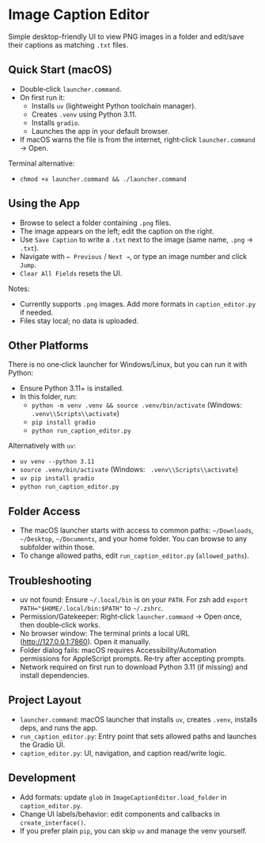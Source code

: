 # Image Caption Editor

Simple desktop-friendly UI to view PNG images in a folder and edit/save their captions as matching `.txt` files.

## Quick Start (macOS)

- Double‑click `launcher.command`.
- On first run it:
  - Installs `uv` (lightweight Python toolchain manager).
  - Creates `.venv` using Python 3.11.
  - Installs `gradio`.
  - Launches the app in your default browser.
- If macOS warns the file is from the internet, right‑click `launcher.command` → Open.

Terminal alternative:

- `chmod +x launcher.command && ./launcher.command`

## Using the App

- Browse to select a folder containing `.png` files.
- The image appears on the left; edit the caption on the right.
- Use `Save Caption` to write a `.txt` next to the image (same name, `.png` → `.txt`).
- Navigate with `← Previous` / `Next →`, or type an image number and click `Jump`.
- `Clear All Fields` resets the UI.

Notes:

- Currently supports `.png` images. Add more formats in `caption_editor.py` if needed.
- Files stay local; no data is uploaded.

## Other Platforms

There is no one‑click launcher for Windows/Linux, but you can run it with Python:

- Ensure Python 3.11+ is installed.
- In this folder, run:
  - `python -m venv .venv && source .venv/bin/activate` (Windows: ` .venv\\Scripts\\activate`)
  - `pip install gradio`
  - `python run_caption_editor.py`

Alternatively with `uv`:

- `uv venv --python 3.11`
- `source .venv/bin/activate` (Windows: ` .venv\\Scripts\\activate`)
- `uv pip install gradio`
- `python run_caption_editor.py`

## Folder Access

- The macOS launcher starts with access to common paths: `~/Downloads`, `~/Desktop`, `~/Documents`, and your home folder. You can browse to any subfolder within those.
- To change allowed paths, edit `run_caption_editor.py` (`allowed_paths`).

## Troubleshooting

- uv not found: Ensure `~/.local/bin` is on your `PATH`. For zsh add `export PATH="$HOME/.local/bin:$PATH"` to `~/.zshrc`.
- Permission/Gatekeeper: Right‑click `launcher.command` → Open once, then double‑click works.
- No browser window: The terminal prints a local URL (http://127.0.0.1:7860). Open it manually.
- Folder dialog fails: macOS requires Accessibility/Automation permissions for AppleScript prompts. Re‑try after accepting prompts.
- Network required on first run to download Python 3.11 (if missing) and install dependencies.

## Project Layout

- `launcher.command`: macOS launcher that installs `uv`, creates `.venv`, installs deps, and runs the app.
- `run_caption_editor.py`: Entry point that sets allowed paths and launches the Gradio UI.
- `caption_editor.py`: UI, navigation, and caption read/write logic.

## Development

- Add formats: update `glob` in `ImageCaptionEditor.load_folder` in `caption_editor.py`.
- Change UI labels/behavior: edit components and callbacks in `create_interface()`.
- If you prefer plain `pip`, you can skip `uv` and manage the venv yourself.

